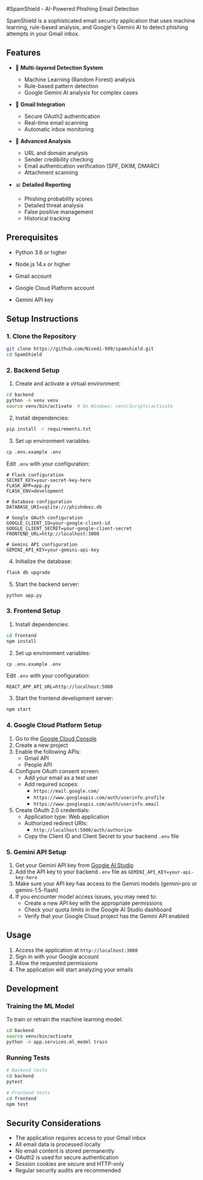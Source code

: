 #SpamShield - AI-Powered Phishing Email Detection

SpamShield is a sophisticated email security application that uses machine learning, rule-based analysis, and Google's Gemini AI to detect phishing attempts in your Gmail inbox.

## Features

- 🤖 **Multi-layered Detection System**
  - Machine Learning (Random Forest) analysis
  - Rule-based pattern detection
  - Google Gemini AI analysis for complex cases

- 📧 **Gmail Integration**
  - Secure OAuth2 authentication
  - Real-time email scanning
  - Automatic inbox monitoring

- 🎯 **Advanced Analysis**
  - URL and domain analysis
  - Sender credibility checking
  - Email authentication verification (SPF, DKIM, DMARC)
  - Attachment scanning

- 📊 **Detailed Reporting**
  - Phishing probability scores
  - Detailed threat analysis
  - False positive management
  - Historical tracking

## Prerequisites

- Python 3.8 or higher
- Node.js 14.x or higher
- Gmail account
- Google Cloud Platform account

- Gemini API key

## Setup Instructions

### 1. Clone the Repository

```bash
git clone https://github.com/Nivedi-999/spamshield.git
cd SpamShield
```

### 2. Backend Setup

1. Create and activate a virtual environment:
```bash
cd backend
python -m venv venv
source venv/bin/activate  # On Windows: venv\Scripts\activate
```

2. Install dependencies:
```bash
pip install -r requirements.txt
```

3. Set up environment variables:
```bash
cp .env.example .env
```

Edit `.env` with your configuration:
```
# Flask configuration
SECRET_KEY=your-secret-key-here
FLASK_APP=app.py
FLASK_ENV=development

# Database configuration
DATABASE_URI=sqlite:///phishdeez.db

# Google OAuth configuration
GOOGLE_CLIENT_ID=your-google-client-id
GOOGLE_CLIENT_SECRET=your-google-client-secret
FRONTEND_URL=http://localhost:3000

# Gemini API configuration
GEMINI_API_KEY=your-gemini-api-key
```

4. Initialize the database:
```bash
flask db upgrade
```

5. Start the backend server:
```bash
python app.py
```

### 3. Frontend Setup

1. Install dependencies:
```bash
cd frontend
npm install
```

2. Set up environment variables:
```bash
cp .env.example .env
```

Edit `.env` with your configuration:
```
REACT_APP_API_URL=http://localhost:5000
```

3. Start the frontend development server:
```bash
npm start
```

### 4. Google Cloud Platform Setup

1. Go to the [Google Cloud Console](https://console.cloud.google.com)
2. Create a new project
3. Enable the following APIs:
   - Gmail API
   - People API
4. Configure OAuth consent screen:
   - Add your email as a test user
   - Add required scopes:
     - `https://mail.google.com/`
     - `https://www.googleapis.com/auth/userinfo.profile`
     - `https://www.googleapis.com/auth/userinfo.email`
5. Create OAuth 2.0 credentials:
   - Application type: Web application
   - Authorized redirect URIs:
     - `http://localhost:5000/auth/authorize`
   - Copy the Client ID and Client Secret to your backend `.env` file

### 5. Gemini API Setup

1. Get your Gemini API key from [Google AI Studio](https://makersuite.google.com/app/apikey)
2. Add the API key to your backend `.env` file as `GEMINI_API_KEY=your-api-key-here`
3. Make sure your API key has access to the Gemini models (gemini-pro or gemini-1.5-flash)
4. If you encounter model access issues, you may need to:
   - Create a new API key with the appropriate permissions
   - Check your quota limits in the Google AI Studio dashboard
   - Verify that your Google Cloud project has the Gemini API enabled

## Usage

1. Access the application at `http://localhost:3000`
2. Sign in with your Google account
3. Allow the requested permissions
4. The application will start analyzing your emails

## Development

### Training the ML Model

To train or retrain the machine learning model:

```bash
cd backend
source venv/bin/activate
python -m app.services.ml_model train
```

### Running Tests

```bash
# Backend tests
cd backend
pytest

# Frontend tests
cd frontend
npm test
```

## Security Considerations

- The application requires access to your Gmail inbox
- All email data is processed locally
- No email content is stored permanently
- OAuth2 is used for secure authentication
- Session cookies are secure and HTTP-only
- Regular security audits are recommended

